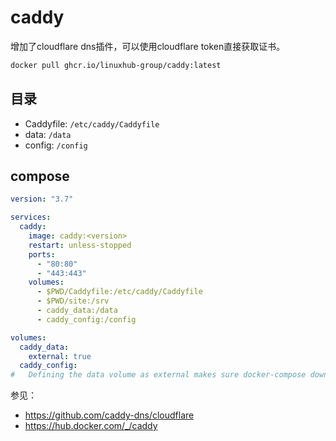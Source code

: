 # caddy

增加了cloudflare dns插件，可以使用cloudflare token直接获取证书。

```bash
docker pull ghcr.io/linuxhub-group/caddy:latest
```

## 目录

- Caddyfile: `/etc/caddy/Caddyfile`
- data: `/data`
- config: `/config`

## compose

```yml
version: "3.7"

services:
  caddy:
    image: caddy:<version>
    restart: unless-stopped
    ports:
      - "80:80"
      - "443:443"
    volumes:
      - $PWD/Caddyfile:/etc/caddy/Caddyfile
      - $PWD/site:/srv
      - caddy_data:/data
      - caddy_config:/config

volumes:
  caddy_data:
    external: true
  caddy_config:
#   Defining the data volume as external makes sure docker-compose down does not delete the volume. You may need to create it manually using docker volume create [project-name]_caddy_data.
```

参见：

- <https://github.com/caddy-dns/cloudflare>
- <https://hub.docker.com/_/caddy>
